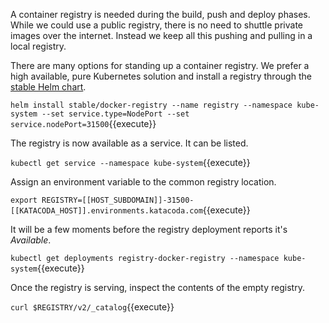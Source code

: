 A container registry is needed during the build, push and deploy phases. While we could use a public registry, there is no need to shuttle private images over the internet. Instead we keep all this pushing and pulling in a local registry.

There are many options for standing up a container registry. We prefer a high available, pure Kubernetes solution and install a registry through the [stable Helm chart](https://github.com/helm/charts/tree/master/stable/docker-registry#docker-registry-helm-chart).

`helm install stable/docker-registry --name registry --namespace kube-system --set service.type=NodePort --set service.nodePort=31500`{{execute}}

The registry is now available as a service. It can be listed.

`kubectl get service --namespace kube-system`{{execute}}

Assign an environment variable to the common registry location.

`export REGISTRY=[[HOST_SUBDOMAIN]]-31500-[[KATACODA_HOST]].environments.katacoda.com`{{execute}}

It will be a few moments before the registry deployment reports it's _Available_.

`kubectl get deployments registry-docker-registry --namespace kube-system`{{execute}}

Once the registry is serving, inspect the contents of the empty registry.

`curl $REGISTRY/v2/_catalog`{{execute}}
